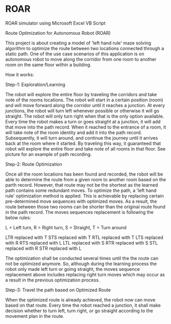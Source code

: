 # ROAR
ROAR simulator using Microsoft Excel VB Script

Route Optimization for Autonomous Robot (ROAR)

This project is about creating a model of 'left hand rule' maze solving algorithm to optimize the route between two locations connected through a static path. One of the use case scenarios of this application is on autonomous robot to move along the corridor from one room to another room on the same floor within a building.

How it works:

Step-1: Exploration/Learning

The robot will explore the entire floor by traveling the corridors and take note of the rooms locations. The robot will start in a certain position (room) and will move forward along the corridor until it reaches a junction. At every junctions, the robot will turn left whenever possible or otherwise it will go straight. The robot will only turn right when that is the only option available. Every time the robot makes a turn or goes straight at a junction, it will add that move into the path record. When it reached to the entrance of a room, it will take note of the room identity and add it into the path record. 
Subsequently, it will turn around, and continue the journey until it arrives back at the room where it started. By traveling this way, it guaranteed that robot will explore the entire floor and take note of all rooms in that floor. See picture for an example of path recording.


Step-2: Route Optimization

Once all the room locations has been found and recorded, the robot will be able to determine the route from a given room to another room based on the parth record. However, that route may not be the shortest as the learned path contains some redundant moves. To optimize the path, a 'left hand rule' optimization method is applied. This is achievable by replacing certain pre-determined move sequences with optimized moves. As a result, the route between those two rooms can be shorter than the original route found in the path record.
The moves sequences replacement is following the below rules:

L = Left turn, R = Right turn, S = Straight, T = Turn around

LTR replaced with T
STS replaced with T
RTL replaced with T
LTS replaced with R
RTS replaced with L
LTL replaced with S
RTR replaced with S
STL replaced with R
STR replaced with L

The optimization shall be conducted several times until the the route can not be optimized anymore. So, although during the learning process the robot only made left turn or going straight, the moves sequence replacement above includes replacing right turn moves which may occur as a result in the previous optimization process.

Step-3: Travel the path based on Optimized Route

When the optimized route is already achieved, the robot now can move based on that route. Every time the robot reached a junction, it shall make decision whether to turn left, turn right, or go straight according to the movement plan in the route.



